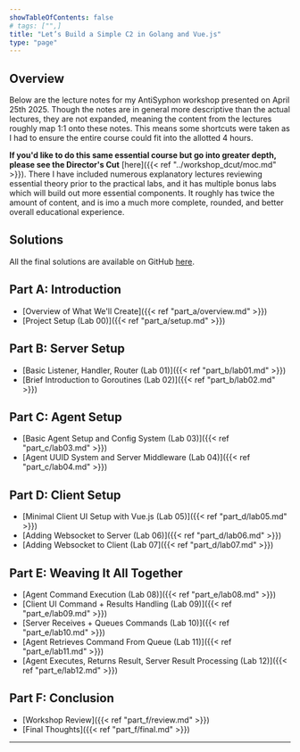 ```yaml
---
showTableOfContents: false
# tags: ["",]
title: "Let’s Build a Simple C2 in Golang and Vue.js"
type: "page"
---
```


## Overview
Below are the lecture notes for my AntiSyphon workshop presented on April 25th 2025. Though the notes are in 
general more descriptive than the actual lectures, they are not expanded, meaning the content from the lectures roughly map
1:1 onto these notes. This means some shortcuts were taken as I had to ensure the entire course could fit into the 
allotted 4 hours.

**If you'd like to do this same essential course but go into greater depth, please see the Director's Cut** [here]({{< ref "../workshop_dcut/moc.md" >}}).
There I have included numerous explanatory lectures reviewing essential theory prior to the practical labs, and 
it has multiple bonus labs which will build out more essential components. It roughly has twice the amount of content,
and is imo a much more complete, rounded, and better overall educational experience.

## Solutions
All the final solutions are available on GitHub [here](https://www.github.com/faanross/workshop_antisyphon_25042025).

## Part A: Introduction
- [Overview of What We'll Create]({{< ref "part_a/overview.md" >}})
- [Project Setup (Lab 00)]({{< ref "part_a/setup.md" >}})

## Part B: Server Setup
- [Basic Listener, Handler, Router (Lab 01)]({{< ref "part_b/lab01.md" >}})
- [Brief Introduction to Goroutines (Lab 02)]({{< ref "part_b/lab02.md" >}})

## Part C: Agent Setup
- [Basic Agent Setup and Config System (Lab 03)]({{< ref "part_c/lab03.md" >}})
- [Agent UUID System and Server Middleware (Lab 04)]({{< ref "part_c/lab04.md" >}})

## Part D: Client Setup
- [Minimal Client UI Setup with Vue.js (Lab 05)]({{< ref "part_d/lab05.md" >}})
- [Adding Websocket to Server (Lab 06)]({{< ref "part_d/lab06.md" >}})
- [Adding Websocket to Client (Lab 07]({{< ref "part_d/lab07.md" >}})

## Part E: Weaving It All Together
- [Agent Command Execution (Lab 08)]({{< ref "part_e/lab08.md" >}})
- [Client UI Command + Results Handling (Lab 09)]({{< ref "part_e/lab09.md" >}})
- [Server Receives + Queues Commands (Lab 10)]({{< ref "part_e/lab10.md" >}})
- [Agent Retrieves Command From Queue (Lab 11)]({{< ref "part_e/lab11.md" >}})
- [Agent Executes, Returns Result, Server Result Processing (Lab 12)]({{< ref "part_e/lab12.md" >}})

## Part F: Conclusion
- [Workshop Review]({{< ref "part_f/review.md" >}})
- [Final Thoughts]({{< ref "part_f/final.md" >}})

___

